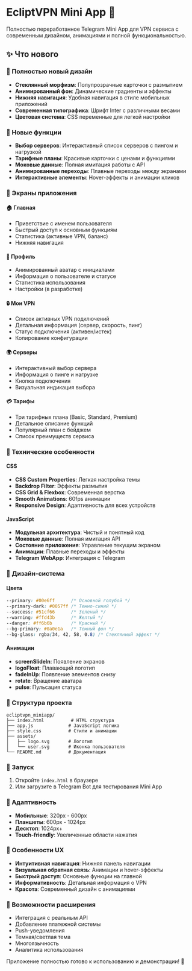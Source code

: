 # EcliptVPN Mini App 🚀

Полностью переработанное Telegram Mini App для VPN сервиса с современным дизайном, анимациями и полной функциональностью.

## ✨ Что нового

### 🎨 Полностью новый дизайн
- **Стеклянный морфизм**: Полупрозрачные карточки с размытием
- **Анимированный фон**: Динамические градиенты и эффекты
- **Нижняя навигация**: Удобная навигация в стиле мобильных приложений
- **Современная типографика**: Шрифт Inter с различными весами
- **Цветовая система**: CSS переменные для легкой настройки

### 🚀 Новые функции
- **Выбор серверов**: Интерактивный список серверов с пингом и нагрузкой
- **Тарифные планы**: Красивые карточки с ценами и функциями
- **Моковые данные**: Полная имитация работы с API
- **Анимированные переходы**: Плавные переходы между экранами
- **Интерактивные элементы**: Hover-эффекты и анимации кликов

### 📱 Экраны приложения

#### 🏠 Главная
- Приветствие с именем пользователя
- Быстрый доступ к основным функциям
- Статистика (активные VPN, баланс)
- Нижняя навигация

#### 👤 Профиль
- Анимированный аватар с инициалами
- Информация о пользователе и статусе
- Статистика использования
- Настройки (в разработке)

#### 🔒 Мои VPN
- Список активных VPN подключений
- Детальная информация (сервер, скорость, пинг)
- Статус подключения (активен/истек)
- Копирование конфигурации

#### 🌍 Серверы
- Интерактивный выбор сервера
- Информация о пинге и нагрузке
- Кнопка подключения
- Визуальная индикация выбора

#### 💳 Тарифы
- Три тарифных плана (Basic, Standard, Premium)
- Детальное описание функций
- Популярный план с бейджем
- Список преимуществ сервиса

### 🎯 Технические особенности

#### CSS
- **CSS Custom Properties**: Легкая настройка темы
- **Backdrop Filter**: Эффекты размытия
- **CSS Grid & Flexbox**: Современная верстка
- **Smooth Animations**: 60fps анимации
- **Responsive Design**: Адаптивность для всех устройств

#### JavaScript
- **Модульная архитектура**: Чистый и понятный код
- **Моковые данные**: Полная имитация API
- **Состояние приложения**: Управление текущим экраном
- **Анимации**: Плавные переходы и эффекты
- **Telegram WebApp**: Интеграция с Telegram

### 🎨 Дизайн-система

#### Цвета
```css
--primary: #00e6ff      /* Основной голубой */
--primary-dark: #0057ff /* Темно-синий */
--success: #51cf66      /* Зеленый */
--warning: #ffd43b      /* Желтый */
--danger: #ff6b6b       /* Красный */
--bg-primary: #0a0e1a   /* Темный фон */
--bg-glass: rgba(34, 42, 58, 0.8) /* Стеклянный эффект */
```

#### Анимации
- **screenSlideIn**: Появление экранов
- **logoFloat**: Плавающий логотип
- **fadeInUp**: Появление элементов снизу
- **rotate**: Вращение аватара
- **pulse**: Пульсация статуса

### 📁 Структура проекта
```
ecliptvpn_miniapp/
├── index.html          # HTML структура
├── app.js             # JavaScript логика
├── style.css          # Стили и анимации
├── assets/
│   ├── logo.svg       # Логотип
│   └── user.svg       # Иконка пользователя
└── README.md          # Документация
```

### 🚀 Запуск
1. Откройте `index.html` в браузере
2. Или загрузите в Telegram Bot для тестирования Mini App

### 📱 Адаптивность
- **Мобильные**: 320px - 600px
- **Планшеты**: 600px - 1024px
- **Десктоп**: 1024px+
- **Touch-friendly**: Увеличенные области нажатия

### 🎯 Особенности UX
- **Интуитивная навигация**: Нижняя панель навигации
- **Визуальная обратная связь**: Анимации и hover-эффекты
- **Быстрый доступ**: Основные функции на главной
- **Информативность**: Детальная информация о VPN
- **Красота**: Современный дизайн с анимациями

### 🔧 Возможности расширения
- Интеграция с реальным API
- Добавление платежной системы
- Push-уведомления
- Темная/светлая тема
- Многоязычность
- Аналитика использования

Приложение полностью готово к использованию и демонстрации! 🎉
